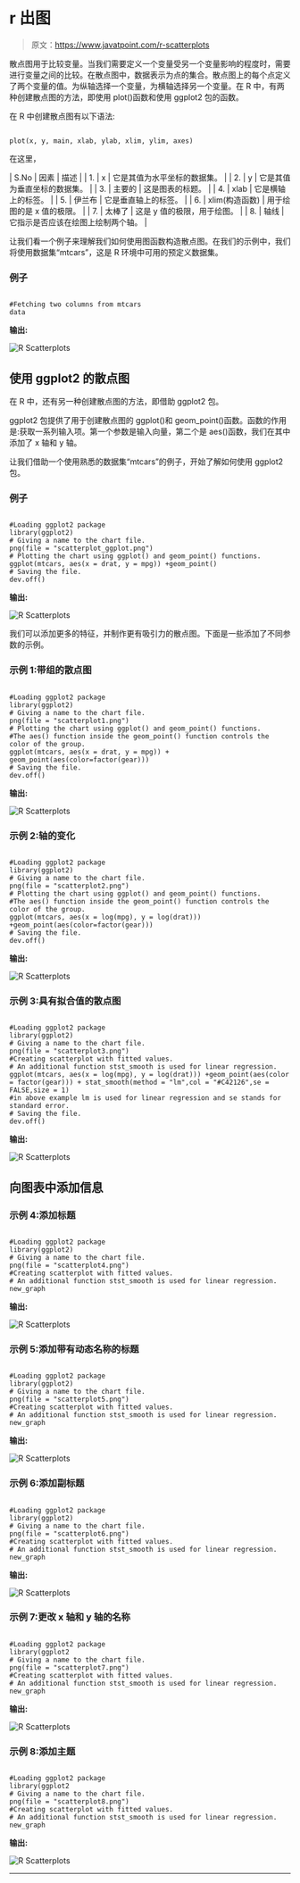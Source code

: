 # r 出图

> 原文：<https://www.javatpoint.com/r-scatterplots>

散点图用于比较变量。当我们需要定义一个变量受另一个变量影响的程度时，需要进行变量之间的比较。在散点图中，数据表示为点的集合。散点图上的每个点定义了两个变量的值。为纵轴选择一个变量，为横轴选择另一个变量。在 R 中，有两种创建散点图的方法，即使用 plot()函数和使用 ggplot2 包的函数。

在 R 中创建散点图有以下语法:

```

plot(x, y, main, xlab, ylab, xlim, ylim, axes)

```

在这里，

| S.No | 因素 | 描述 |
| 1. | x | 它是其值为水平坐标的数据集。 |
| 2. | y | 它是其值为垂直坐标的数据集。 |
| 3. | 主要的 | 这是图表的标题。 |
| 4. | xlab | 它是横轴上的标签。 |
| 5. | 伊兰布 | 它是垂直轴上的标签。 |
| 6. | xlim(构造函数) | 用于绘图的是 x 值的极限。 |
| 7. | 太棒了 | 这是 y 值的极限，用于绘图。 |
| 8. | 轴线 | 它指示是否应该在绘图上绘制两个轴。 |

让我们看一个例子来理解我们如何使用图函数构造散点图。在我们的示例中，我们将使用数据集“mtcars”，这是 R 环境中可用的预定义数据集。

### 例子

```

#Fetching two columns from mtcars
data 
```

**输出:**

![R Scatterplots](img/24a1326d268d37b3868ea65c53955051.png)

## 使用 ggplot2 的散点图

在 R 中，还有另一种创建散点图的方法，即借助 ggplot2 包。

ggplot2 包提供了用于创建散点图的 ggplot()和 geom_point()函数。函数的作用是:获取一系列输入项。第一个参数是输入向量，第二个是 aes()函数，我们在其中添加了 x 轴和 y 轴。

让我们借助一个使用熟悉的数据集“mtcars”的例子，开始了解如何使用 ggplot2 包。

### 例子

```

#Loading ggplot2 package
library(ggplot2)
# Giving a name to the chart file.
png(file = "scatterplot_ggplot.png")
# Plotting the chart using ggplot() and geom_point() functions.
ggplot(mtcars, aes(x = drat, y = mpg)) +geom_point()
# Saving the file.
dev.off()

```

**输出:**

![R Scatterplots](img/e0765670ade035c07f9aed1b111f6d32.png)

我们可以添加更多的特征，并制作更有吸引力的散点图。下面是一些添加了不同参数的示例。

### 示例 1:带组的散点图

```

#Loading ggplot2 package
library(ggplot2)
# Giving a name to the chart file.
png(file = "scatterplot1.png")
# Plotting the chart using ggplot() and geom_point() functions.
#The aes() function inside the geom_point() function controls the color of the group.
ggplot(mtcars, aes(x = drat, y = mpg)) +
geom_point(aes(color=factor(gear)))
# Saving the file.
dev.off()

```

**输出:**

![R Scatterplots](img/387aaafad4d92590f910abbb4852db88.png)

### 示例 2:轴的变化

```

#Loading ggplot2 package
library(ggplot2)
# Giving a name to the chart file.
png(file = "scatterplot2.png")
# Plotting the chart using ggplot() and geom_point() functions.
#The aes() function inside the geom_point() function controls the color of the group.
ggplot(mtcars, aes(x = log(mpg), y = log(drat))) +geom_point(aes(color=factor(gear)))
# Saving the file.
dev.off()

```

**输出:**

![R Scatterplots](img/3a1ef7906df82177fa15f3223e8e064c.png)

### 示例 3:具有拟合值的散点图

```

#Loading ggplot2 package
library(ggplot2)
# Giving a name to the chart file.
png(file = "scatterplot3.png")
#Creating scatterplot with fitted values.
# An additional function stst_smooth is used for linear regression.
ggplot(mtcars, aes(x = log(mpg), y = log(drat))) +geom_point(aes(color = factor(gear))) + stat_smooth(method = "lm",col = "#C42126",se = FALSE,size = 1)
#in above example lm is used for linear regression and se stands for standard error.
# Saving the file.
dev.off()

```

**输出:**

![R Scatterplots](img/a8291dfe70fd981d9a0ebaf7669571ff.png)

## 向图表中添加信息

### 示例 4:添加标题

```

#Loading ggplot2 package
library(ggplot2)
# Giving a name to the chart file.
png(file = "scatterplot4.png")
#Creating scatterplot with fitted values.
# An additional function stst_smooth is used for linear regression.
new_graph
```

**输出:**

![R Scatterplots](img/89ab25eabbd71fb90e1463b9c3c2f3eb.png)

### 示例 5:添加带有动态名称的标题

```

#Loading ggplot2 package
library(ggplot2)
# Giving a name to the chart file.
png(file = "scatterplot5.png")
#Creating scatterplot with fitted values.
# An additional function stst_smooth is used for linear regression.
new_graph
```

**输出:**

![R Scatterplots](img/25504c88d79e8d83dc4c6eeae3be32c2.png)

### 示例 6:添加副标题

```

#Loading ggplot2 package
library(ggplot2)
# Giving a name to the chart file.
png(file = "scatterplot6.png")
#Creating scatterplot with fitted values.
# An additional function stst_smooth is used for linear regression.
new_graph
```

**输出:**

![R Scatterplots](img/99d0ff15f1ad0e1bc43e83b2fba82509.png)

### 示例 7:更改 x 轴和 y 轴的名称

```

#Loading ggplot2 package
library(ggplot2
# Giving a name to the chart file.
png(file = "scatterplot7.png")
#Creating scatterplot with fitted values.
# An additional function stst_smooth is used for linear regression.
new_graph
```

**输出:**

![R Scatterplots](img/c5f46da68cfc1b1edce4c2caca68c2ef.png)

### 示例 8:添加主题

```

#Loading ggplot2 package
library(ggplot2
# Giving a name to the chart file.
png(file = "scatterplot8.png")
#Creating scatterplot with fitted values.
# An additional function stst_smooth is used for linear regression.
new_graph
```

**输出:**

![R Scatterplots](img/c3b1a2375c3eef517c95c686a5309ea4.png)

* * *
